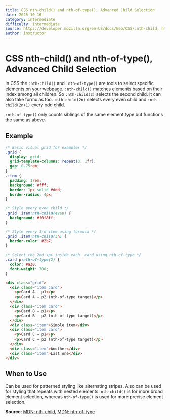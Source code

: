 ```yaml
---
title: CSS nth-child() and nth-of-type(), Advanced Child Selection
date: 2025-10-16
category: intermediate
difficulty: intermediate
source: https://developer.mozilla.org/en-US/docs/Web/CSS/:nth-child, https://developer.mozilla.org/en-US/docs/Web/CSS/:nth-of-type
author: instructor
---
```


# CSS nth-child() and nth-of-type(), Advanced Child Selection

In CSS the `:nth-child()` and `:nth-of-type()` are tools to select specific elements on your webpage. `:nth-child()` matches elements based on their index among all children. So `:nth-child(2)` selects the second child. It can also take formulas too. `:nth-child(2n)` selects every even child and `:nth-child(2n+1)` every odd child.

`:nth-of-type()` only counts siblings of the same element type but functions the same as above.

## Example

```css
/* Basic visual grid for examples */
.grid {
  display: grid;
  grid-template-columns: repeat(3, 1fr);
  gap: 0.75rem;
}
.item {
  padding: 1rem;
  background: #fff;
  border: 1px solid #ddd;
  border-radius: 4px;
}

/* Style every even child */
.grid .item:nth-child(even) {
  background: #f0f8ff;
}

/* Style every 3rd item using formula */
.grid .item:nth-child(3n) {
  border-color: #2b7;
}

/* Select the 2nd <p> inside each .card using nth-of-type */
.card p:nth-of-type(2) {
  color: #a30;
  font-weight: 700;
}
```

```html
<div class="grid">
  <div class="item card">
    <p>Card A — p1</p>
    <p>Card A — p2 (nth-of-type target)</p>
  </div>
  <div class="item card">
    <p>Card B — p1</p>
    <p>Card B — p2 (nth-of-type target)</p>
  </div>
  <div class="item">Simple item</div>
  <div class="item card">
    <p>Card C — p1</p>
    <p>Card C — p2 (nth-of-type target)</p>
  </div>
  <div class="item">Another</div>
  <div class="item">Last one</div>
</div>
```

## When to Use

Can be used for patterned styling like alternating stripes. Also can be used for styling that repeats with nested elements. `nth-child()` is for more broad element selection, whereas `nth-of-type()` is used for more precise element selection.

**Source**: [MDN: nth-child](https://developer.mozilla.org/en-US/docs/Web/CSS/:nth-child), [MDN: nth-of-type](https://developer.mozilla.org/en-US/docs/Web/CSS/:nth-of-type)
